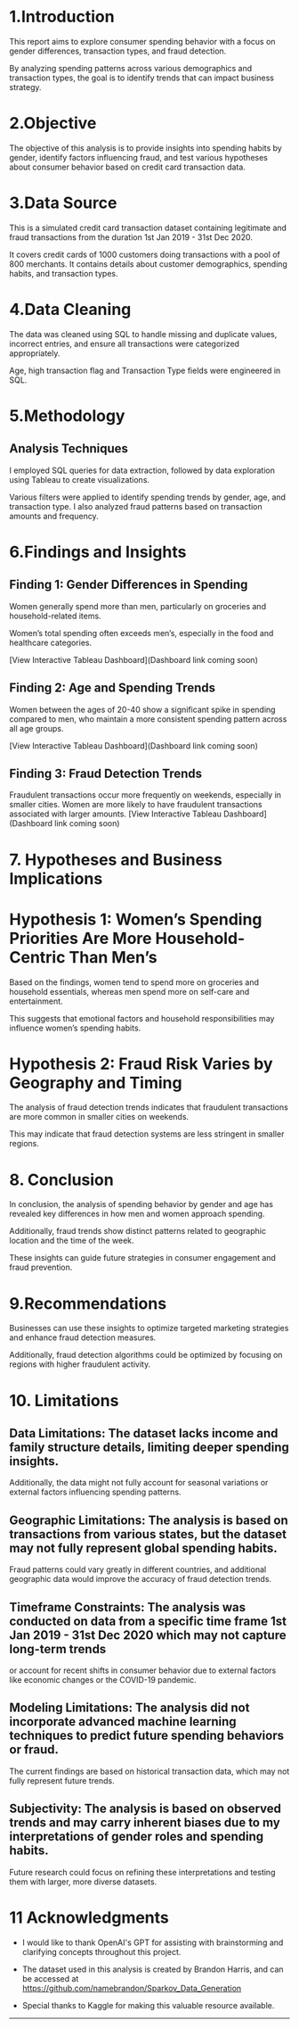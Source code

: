 
 
# 1.Introduction

This report aims to explore consumer spending behavior with a focus on gender differences, transaction types, and fraud detection. 

By analyzing spending patterns across various demographics and transaction types, the goal is to identify trends that can impact business strategy.

# 2.Objective

The objective of this analysis is to provide insights into spending habits by gender, identify factors influencing fraud, and test various hypotheses about consumer behavior based on  credit card transaction data.

# 3.Data Source

This is a simulated credit card transaction dataset containing legitimate and fraud transactions from the duration 1st Jan 2019 - 31st Dec 2020. 

It covers credit cards of 1000 customers doing transactions with a pool of 800 merchants. It contains details about customer demographics, spending habits, and transaction types.

# 4.Data Cleaning
 
The data was cleaned using SQL to handle missing and duplicate values, incorrect entries, and ensure all transactions were categorized appropriately.

Age, high transaction flag and Transaction Type fields were engineered in SQL.

# 5.Methodology

## Analysis Techniques

I employed SQL queries for data extraction, followed by data exploration using Tableau to create visualizations. 

Various filters were applied to identify spending trends by gender, age, and transaction type. I also analyzed fraud patterns based on transaction amounts and frequency.

# 6.Findings and Insights

## Finding 1: Gender Differences in Spending

Women generally spend more than men, particularly on groceries and household-related items.

Women’s total spending often exceeds men’s, especially in the food and healthcare categories.

[View Interactive Tableau Dashboard](Dashboard link coming soon)

## Finding 2: Age and Spending Trends

Women between the ages of 20-40 show a significant spike in spending compared to men, who maintain a more consistent spending pattern across all age groups.

[View Interactive Tableau Dashboard](Dashboard link coming soon)

## Finding 3: Fraud Detection Trends

Fraudulent transactions occur more frequently on weekends, especially in smaller cities. Women are more likely to have fraudulent transactions associated with larger amounts.
[View Interactive Tableau Dashboard](Dashboard link coming soon)

# 7. Hypotheses and Business Implications

# Hypothesis 1: Women’s Spending Priorities Are More Household-Centric Than Men’s

Based on the findings, women tend to spend more on groceries and household essentials, whereas men spend more on self-care and entertainment. 

This suggests that emotional factors and household responsibilities may influence women’s spending habits.

# Hypothesis 2: Fraud Risk Varies by Geography and Timing

The analysis of fraud detection trends indicates that fraudulent transactions are more common in smaller cities on weekends. 

This may indicate that fraud detection systems are less stringent in smaller regions.

# 8. Conclusion

In conclusion, the analysis of spending behavior by gender and age has revealed key differences in how men and women approach spending. 

Additionally, fraud trends show distinct patterns related to geographic location and the time of the week. 

These insights can guide future strategies in consumer engagement and fraud prevention.

# 9.Recommendations

Businesses can use these insights to optimize targeted marketing strategies and enhance fraud detection measures.

Additionally, fraud detection algorithms could be optimized by focusing on regions with higher fraudulent activity.

# 10. Limitations

## Data Limitations: The dataset lacks income and family structure details, limiting deeper spending insights. 


Additionally, the data might not fully account for seasonal variations or external factors influencing spending patterns.


## Geographic Limitations: The analysis is based on transactions from various states, but the dataset may not fully represent global spending habits. 


Fraud patterns could vary greatly in different countries, and additional geographic data would improve the accuracy of fraud detection trends.


## Timeframe Constraints: The analysis was conducted on data from a specific time frame 1st Jan 2019 - 31st Dec 2020 which may not capture long-term trends


or account for recent shifts in consumer behavior due to external factors like economic changes or the COVID-19 pandemic.


## Modeling Limitations: The analysis did not incorporate advanced machine learning techniques to predict future spending behaviors or fraud. 


The current findings are based on historical transaction data, which may not fully represent future trends.


## Subjectivity: The analysis is based on observed trends and may carry inherent biases due to my interpretations of gender roles and spending habits. 


Future research could focus on refining these interpretations and testing them with larger, more diverse datasets.


# 11 Acknowledgments

- I would like to thank OpenAI's GPT for assisting with brainstorming and clarifying concepts throughout this project.

- The dataset used in this analysis is created by Brandon Harris, and can be accessed at https://github.com/namebrandon/Sparkov_Data_Generation

- Special thanks to Kaggle for making this valuable resource available.

________________________________________









